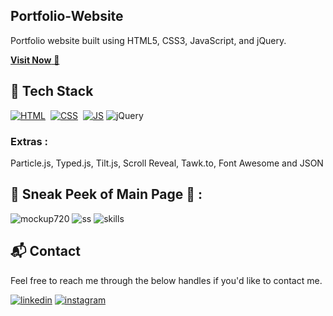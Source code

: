 ## Portfolio-Website
Portfolio website built using HTML5, CSS3, JavaScript, and jQuery.

<a href=" /" target="_blank">**Visit Now** 🚀</a>


## 📌 Tech Stack
[![HTML](https://img.shields.io/badge/html5%20-%23E34F26.svg?&style=for-the-badge&logo=html5&logoColor=white)](https://github.com/jigar-sable/Portfolio-Website/search?l=html)&nbsp;
[![CSS](https://img.shields.io/badge/css3%20-%231572B6.svg?&style=for-the-badge&logo=css3&logoColor=white)](https://github.com/jigar-sable/Portfolio-Website/search?l=css)&nbsp;
[![JS](https://img.shields.io/badge/javascript%20-%23323330.svg?&style=for-the-badge&logo=javascript&logoColor=%23F7DF1E)](https://github.com/jigar-sable/Portfolio-Website/search?l=javascript)
<img alt="jQuery" src="https://img.shields.io/badge/jquery-%230769AD.svg?style=for-the-badge&logo=jquery&logoColor=white"/>

### Extras : 
Particle.js, Typed.js, Tilt.js, Scroll Reveal, Tawk.to, Font Awesome and JSON

## 📌 Sneak Peek of Main Page 🙈 :
![mockup720](https://firebasestorage.googleapis.com/v0/b/vision-v2-af602.appspot.com/o/Screenshot%202024-06-08%20160447.png?alt=media&token=facfd3da-cd3e-47d2-b27c-eb401fb28364)
![ss](https://firebasestorage.googleapis.com/v0/b/vision-v2-af602.appspot.com/o/Screenshot%202024-06-08%20163141.png?alt=media&token=06fcd8cf-1488-4cf4-bc1e-9c780d2e91eb)
![skills](https://firebasestorage.googleapis.com/v0/b/vision-v2-af602.appspot.com/o/Screenshot%202024-06-08%20173700.png?alt=media&token=307f0e9b-eb24-4b6e-a0eb-0b851dd19eb9)


<h2>📬 Contact</h2>

Feel free to reach me through the below handles if you'd like to contact me.

[![linkedin](https://img.shields.io/badge/LinkedIn-0077B5?style=for-the-badge&logo=linkedin&logoColor=white)](https://www.linkedin.com/in/aakash-s-2209a1257)
[![instagram](https://img.shields.io/badge/Instagram-E4405F?style=for-the-badge&logo=instagram&logoColor=white)](https://www.instagram.com/_a_akash_0002/)




